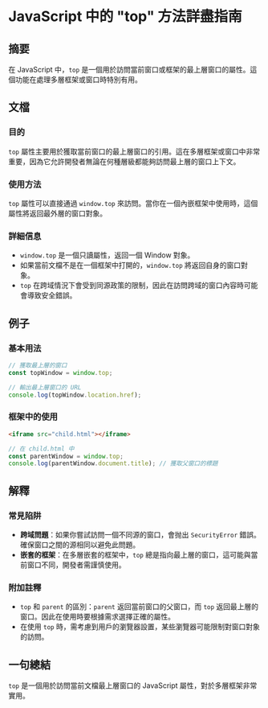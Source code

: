 <!--
Meta Description: # JavaScript 中的 "top" 方法詳盡指南 ## 摘要 在 JavaScript 中，`top` 是一個用於訪問當前窗口或框架的最上層窗口的屬性。這個功能在處理多層框架或窗口時特別有用。 ## 文檔 ### 目的 `top` 屬性主要用於獲取當前窗口的最上層窗口的引用。這在多層框架或窗...
Meta Keywords: top, window, javascript, html, const
-->

# JavaScript 中的 "top" 方法詳盡指南

## 摘要
在 JavaScript 中，`top` 是一個用於訪問當前窗口或框架的最上層窗口的屬性。這個功能在處理多層框架或窗口時特別有用。

## 文檔
### 目的
`top` 屬性主要用於獲取當前窗口的最上層窗口的引用。這在多層框架或窗口中非常重要，因為它允許開發者無論在何種層級都能夠訪問最上層的窗口上下文。

### 使用方法
`top` 屬性可以直接通過 `window.top` 來訪問。當你在一個內嵌框架中使用時，這個屬性將返回最外層的窗口對象。

### 詳細信息
- `window.top` 是一個只讀屬性，返回一個 Window 對象。
- 如果當前文檔不是在一個框架中打開的，`window.top` 將返回自身的窗口對象。
- `top` 在跨域情況下會受到同源政策的限制，因此在訪問跨域的窗口內容時可能會導致安全錯誤。

## 例子
### 基本用法
```javascript
// 獲取最上層的窗口
const topWindow = window.top;

// 輸出最上層窗口的 URL
console.log(topWindow.location.href);
```

### 框架中的使用
```html
<iframe src="child.html"></iframe>
```
```javascript
// 在 child.html 中
const parentWindow = window.top;
console.log(parentWindow.document.title); // 獲取父窗口的標題
```

## 解釋
### 常見陷阱
- **跨域問題**：如果你嘗試訪問一個不同源的窗口，會抛出 `SecurityError` 錯誤。確保窗口之間的源相同以避免此問題。
- **嵌套的框架**：在多層嵌套的框架中，`top` 總是指向最上層的窗口，這可能與當前窗口不同，開發者需謹慎使用。

### 附加註釋
- `top` 和 `parent` 的區別：`parent` 返回當前窗口的父窗口，而 `top` 返回最上層的窗口。因此在使用時要根據需求選擇正確的屬性。
- 在使用 `top` 時，需考慮到用戶的瀏覽器設置，某些瀏覽器可能限制對窗口對象的訪問。

## 一句總結
`top` 是一個用於訪問當前文檔最上層窗口的 JavaScript 屬性，對於多層框架非常實用。